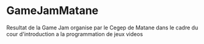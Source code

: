 # GameJamMatane
Resultat de la Game Jam organise par le Cegep de Matane dans le cadre du cour d'introduction a la programmation de jeux videos
